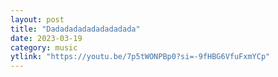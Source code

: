 ```yaml
---
layout: post
title: "Dadadadadadadadadada"
date: 2023-03-19
category: music
ytlink: "https://youtu.be/7p5tWONPBp0?si=-9fHBG6VfuFxmYCp"
---
```

